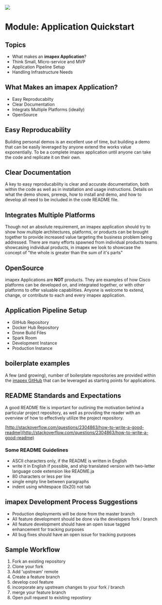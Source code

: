 [item]: # (slide)

![](http://imapex.io/images/imapex_standing_text_sm.png)

# Module: Application Quickstart

[item]: # (/slide)

[item]: # (slide)

## Topics

* What makes an **imapex Application**?
* Think Small, Micro-service and MVP
* Application Pipeline Setup
* Handling Infrastructure Needs

[item]: # (/slide)

[item]: # (slide)
## What Makes an imapex Application?

* Easy Reproducabilty
* Clear Documentation
* Integrats Multiple Platforms (ideally)
* OpenSource 

[item]: # (/slide)

[item]: # (slide)

## Easy Reproducability

Building personal demos is an excellent use of time, but building a demo that can be easily leveraged by anyone extend the works value exponentially.  To be a complete imapex application until anyone can take the code and replicate it on their own.  

[item]: # (/slide)

[item]: # (slide)

## Clear Documentation 

A key to easy reproducability is clear and accurate documentation, both within the code as well as in installation and usage instructions.  Details on what the demo shows, prereqs, how to install and demo, and how to develop all need to be included in the code README file.  

[item]: # (/slide)

[item]: # (slide)

## Integrates Multiple Platforms 

Though not an absolute requirement, an imapex application should try to show how multiple architectures, platforms, or products can be brought together to provide increased value targeting the business problem being addressed.  There are many efforts spawned from individual products teams showcasing individual products, in imapex we look to showcase the concept of "the whole is greater than the sum of it's parts" 

[item]: # (/slide)

[item]: # (slide)

## OpenSource

imapex Applications are **NOT** products.  They are examples of how Cisco platforms can be developed on, and integrated together, or with other platforms to offer valuable capabilities.  Anyone is welcome to extend, change, or contribute to each and every imapex application.  

[item]: # (/slide)

[item]: # (slide)

## Application Pipeline Setup

* GitHub Repository
* Docker Hub Repository 
* Drone Build Files
* Spark Room
* Development Instance
* Production Instance

[item]: # (/slide)

[item]: # (slide)

## boilerplate examples

A few (and growing), number of boilerplate repositories are provided within the [imapex GitHub](https://github.com/imapex?utf8=✓&query=boilerplate) that can be leveraged as starting points for applications.  

[item]: # (/slide)

[item]: # (slide)

## README Standards and Expectations

A good README file is important for outlining the motivation behind a particular project repository, as well as providing the reader with an overview of how to effectively utilize the project repository.

[http://stackoverflow.com/questions/2304863/how-to-write-a-good-readme](http://stackoverflow.com/questions/2304863/how-to-write-a-good-readme)

[item]: # (/slide)

[item]: # (slide)

### Some README Guidelines

* ASCII characters only, if the README is written in English
* write it in English if possible, and ship translated version with two-letter
  language code extension like README.ja
* 80 characters or less per line
* single empty line between paragraphs
* indent using whitespace (0x20) not tab

[item]: # (/slide)

[item]: # (slide)

## imapex Development Process Suggestions

* Production deployments will be done from the master branch
* All feature development should be done via the developers fork / branch
* All feature development should have an open issue tagged enhancement for tracking purposes
* All bug fixes should have an open issue for tracking purposes

[item]: # (/slide)

[item]: # (slide)

## Sample Workflow

1. Fork an existing repository
2. Clone your fork
3. Add 'upstream' remote
4. Create a feature branch
5. develop cool feature
6. incorporate any upstream changes to your fork / branch
7. merge your feature branch
8. Open pull request to existing repostiory

[item]: # (/slide)